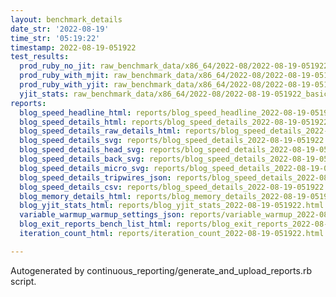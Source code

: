 ```yaml
---
layout: benchmark_details
date_str: '2022-08-19'
time_str: '05:19:22'
timestamp: 2022-08-19-051922
test_results:
  prod_ruby_no_jit: raw_benchmark_data/x86_64/2022-08/2022-08-19-051922_basic_benchmark_prod_ruby_no_jit.json
  prod_ruby_with_mjit: raw_benchmark_data/x86_64/2022-08/2022-08-19-051922_basic_benchmark_prod_ruby_with_mjit.json
  prod_ruby_with_yjit: raw_benchmark_data/x86_64/2022-08/2022-08-19-051922_basic_benchmark_prod_ruby_with_yjit.json
  yjit_stats: raw_benchmark_data/x86_64/2022-08/2022-08-19-051922_basic_benchmark_yjit_stats.json
reports:
  blog_speed_headline_html: reports/blog_speed_headline_2022-08-19-051922.html
  blog_speed_details_html: reports/blog_speed_details_2022-08-19-051922.html
  blog_speed_details_raw_details_html: reports/blog_speed_details_2022-08-19-051922.raw_details.html
  blog_speed_details_svg: reports/blog_speed_details_2022-08-19-051922.svg
  blog_speed_details_head_svg: reports/blog_speed_details_2022-08-19-051922.head.svg
  blog_speed_details_back_svg: reports/blog_speed_details_2022-08-19-051922.back.svg
  blog_speed_details_micro_svg: reports/blog_speed_details_2022-08-19-051922.micro.svg
  blog_speed_details_tripwires_json: reports/blog_speed_details_2022-08-19-051922.tripwires.json
  blog_speed_details_csv: reports/blog_speed_details_2022-08-19-051922.csv
  blog_memory_details_html: reports/blog_memory_details_2022-08-19-051922.html
  blog_yjit_stats_html: reports/blog_yjit_stats_2022-08-19-051922.html
  variable_warmup_warmup_settings_json: reports/variable_warmup_2022-08-19-051922.warmup_settings.json
  blog_exit_reports_bench_list_html: reports/blog_exit_reports_2022-08-19-051922.bench_list.html
  iteration_count_html: reports/iteration_count_2022-08-19-051922.html

---
```

Autogenerated by continuous_reporting/generate_and_upload_reports.rb script.
